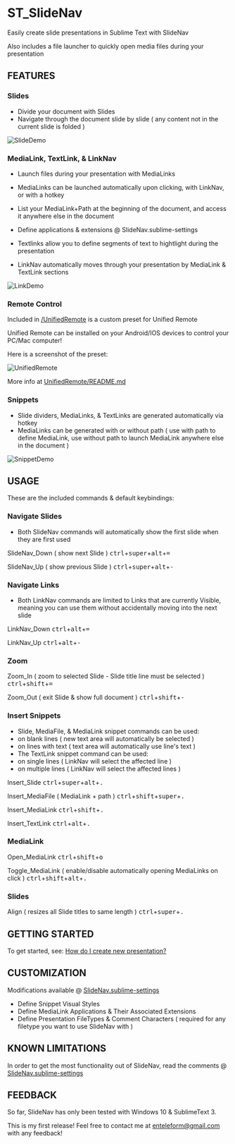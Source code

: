 
# ST_SlideNav

Easily create slide presentations in Sublime Text with SlideNav

Also includes a file launcher to quickly open media files during your presentation

## FEATURES

### Slides

* Divide your document with Slides
* Navigate through the document slide by slide ( any content not in the current slide is folded )

![SlideDemo](http://i.imgur.com/q02FrPm.gif?1)

### MediaLink, TextLink, & LinkNav

* Launch files during your presentation with MediaLinks
* MediaLinks can be launched automatically upon clicking, with LinkNav, or with a hotkey
* List your MediaLink+Path at the beginning of the document, and access it anywhere else in the document
* Define applications & extensions @ SlideNav.sublime-settings

* Textlinks allow you to define segments of text to hightlight during the presentation
* LinkNav automatically moves through your presentation by MediaLink & TextLink sections

![LinkDemo](http://i.imgur.com/0UxRYbf.gif?1)

### Remote Control

Included in [/UnifiedRemote](https://github.com/Enteleform/ST_SlideNav/tree/master/UnifiedRemote) is a custom preset for Unified Remote

Unified Remote can be installed on your Android/IOS devices to control your PC/Mac computer!

Here is a screenshot of the preset:

![UnifiedRemote](http://i.imgur.com/WYe2Cf6.png?1)

More info at [UnifiedRemote/README.md](https://github.com/Enteleform/ST_SlideNav/blob/master/UnifiedRemote/README.md)

### Snippets

* Slide dividers, MediaLinks, & TextLinks are generated automatically via hotkey
* MediaLinks can be generated with or without path ( use with path to define MediaLink, use without path to launch MediaLink anywhere else in the document )

![SnippetDemo](http://i.imgur.com/RUvj93C.gif?1)

## USAGE

These are the included commands & default keybindings:

### Navigate Slides

* Both SlideNav commands will automatically show the first slide when they are first used

SlideNav_Down ( show next Slide )
<kbd>ctrl</kbd>+<kbd>super</kbd>+<kbd>alt</kbd>+<kbd>=</kbd>

SlideNav_Up ( show previous Slide )
<kbd>ctrl</kbd>+<kbd>super</kbd>+<kbd>alt</kbd>+<kbd>-</kbd>

### Navigate Links

* Both LinkNav commands are limited to Links that are currently Visible, meaning you can use them without accidentally moving into the next slide

LinkNav_Down
<kbd>ctrl</kbd>+<kbd>alt</kbd>+<kbd>=</kbd>

LinkNav_Up
<kbd>ctrl</kbd>+<kbd>alt</kbd>+<kbd>-</kbd>

### Zoom

Zoom_In  ( zoom to selected Slide - Slide title line must be selected )
<kbd>ctrl</kbd>+<kbd>shift</kbd>+<kbd>=</kbd>

Zoom_Out ( exit Slide & show full document )
<kbd>ctrl</kbd>+<kbd>shift</kbd>+<kbd>-</kbd>

### Insert Snippets

* Slide, MediaFile, & MediaLink snippet commands can be used:
 * on blank lines ( new text area will automatically be selected )
 * on lines with text ( text area will automatically use line's text )
* The TextLink snippet command can be used:
 * on single lines ( LinkNav will select the affected line )
 * on multiple lines ( LinkNav will select the affected lines )

Insert_Slide
<kbd>ctrl</kbd>+<kbd>super</kbd>+<kbd>alt</kbd>+<kbd>.</kbd>

Insert_MediaFile ( MediaLink + path )
<kbd>ctrl</kbd>+<kbd>shift</kbd>+<kbd>super</kbd>+<kbd>.</kbd>

Insert_MediaLink
<kbd>ctrl</kbd>+<kbd>shift</kbd>+<kbd>.</kbd>

Insert_TextLink
<kbd>ctrl</kbd>+<kbd>alt</kbd>+<kbd>.</kbd>

### MediaLink

Open_MediaLink
<kbd>ctrl</kbd>+<kbd>shift</kbd>+<kbd>o</kbd>

Toggle_MediaLink ( enable/disable automatically opening MediaLinks on click )
<kbd>ctrl</kbd>+<kbd>shift</kbd>+<kbd>alt</kbd>+<kbd>.</kbd>

### Slides

Align ( resizes all Slide titles to same length )
<kbd>ctrl</kbd>+<kbd>super</kbd>+<kbd>.</kbd>

## GETTING STARTED

To get started, see:
[How do I create new presentation?](https://github.com/Enteleform/ST_SlideNav/issues/1)

## CUSTOMIZATION

Modifications available @ [SlideNav.sublime-settings](https://github.com/Enteleform/ST_SlideNav/blob/master/SlideNav.sublime-settings)

* Define Snippet Visual Styles
* Define MediaLink Applications & Their Associated Extensions
* Define Presentation FileTypes & Comment Characters ( required for any filetype you want to use SlideNav with )

## KNOWN LIMITATIONS

In order to get the most functionality out of SlideNav, read the comments @ [SlideNav.sublime-settings](https://github.com/Enteleform/ST_SlideNav/blob/master/SlideNav.sublime-settings)

## FEEDBACK

So far, SlideNav has only been tested with Windows 10 & SublimeText 3.

This is my first release! Feel free to contact me at enteleform@gmail.com with any feedback!

